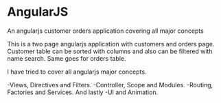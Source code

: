 # AngularJS
An angularjs customer orders application covering all major concepts

This is a two page angularjs application with customers and orders page.
Customer table can be sorted with columns and also can be filtered with name search.
Same goes for orders table.

I have tried to cover all angularjs major concepts.

-Views, Directives and Filters.
-Controller, Scope and Modules.
-Routing, Factories and Services. And lastly
-UI and Animation.
